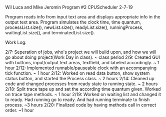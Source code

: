 Wil Luca and Mike Jeromin
Program #2
CPUScheduler
2-7-19

Program reads info from input text area and displays appropriate info in the output text area.  Program simulates the clock time,
time quantum, processList.size(), newList.size(), readyList.size(), runningProcess, waitingList.size(), and terminatedList.size().


Work Log:

2/7: Seperation of jobs, who's project we will build upon, and how we will go about doing project(Work Day in class). ~ class period
2/9: Created GUI with buttons, input/output text areas, textfield, and labeled accordingly. ~ 1 hour
2/12: Implemented runnable/pauseable clock with an accompanying tick function. ~ 1 hour
2/12: Worked on read data button, show system status button, and started the Process class. ~ 2 hours
2/14: Cleaned up code and changed processes from ready state to running state. ~ 2 hours
2/18: Split trace tape up and set the according time quantum given. Worked on trace tape methods. ~ 1 hour
2/19: Worked on waiting list and changed it to ready. Had running go to ready. And had running terminate to finish process. ~3 hours
2/20: Finalized code by having methods call in correct order. ~1 hour
